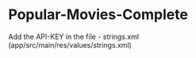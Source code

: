 # Popular-Movies-Complete
Add the API-KEY in the file - strings.xml (app/src/main/res/values/strings.xml)
